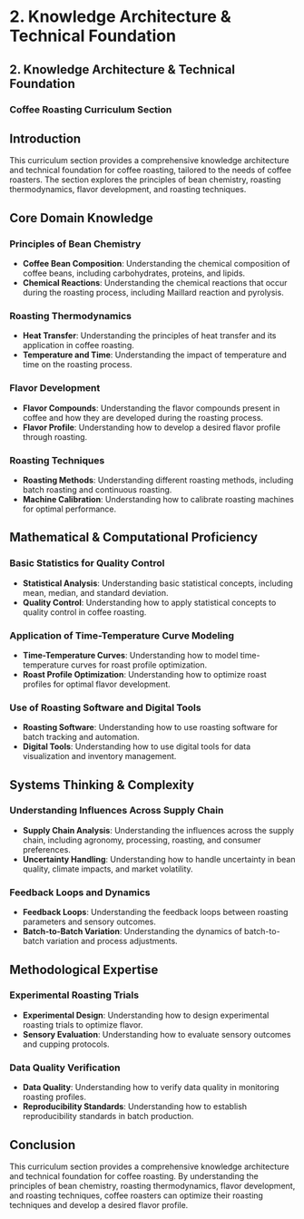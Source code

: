 # 2. Knowledge Architecture & Technical Foundation

## 2. Knowledge Architecture & Technical Foundation 

### Coffee Roasting Curriculum Section

## Introduction

This curriculum section provides a comprehensive knowledge architecture and technical foundation for coffee roasting, tailored to the needs of coffee roasters. The section explores the principles of bean chemistry, roasting thermodynamics, flavor development, and roasting techniques.

## Core Domain Knowledge

### Principles of Bean Chemistry

*   **Coffee Bean Composition**: Understanding the chemical composition of coffee beans, including carbohydrates, proteins, and lipids.
*   **Chemical Reactions**: Understanding the chemical reactions that occur during the roasting process, including Maillard reaction and pyrolysis.

### Roasting Thermodynamics

*   **Heat Transfer**: Understanding the principles of heat transfer and its application in coffee roasting.
*   **Temperature and Time**: Understanding the impact of temperature and time on the roasting process.

### Flavor Development

*   **Flavor Compounds**: Understanding the flavor compounds present in coffee and how they are developed during the roasting process.
*   **Flavor Profile**: Understanding how to develop a desired flavor profile through roasting.

### Roasting Techniques

*   **Roasting Methods**: Understanding different roasting methods, including batch roasting and continuous roasting.
*   **Machine Calibration**: Understanding how to calibrate roasting machines for optimal performance.

## Mathematical & Computational Proficiency

### Basic Statistics for Quality Control

*   **Statistical Analysis**: Understanding basic statistical concepts, including mean, median, and standard deviation.
*   **Quality Control**: Understanding how to apply statistical concepts to quality control in coffee roasting.

### Application of Time-Temperature Curve Modeling

*   **Time-Temperature Curves**: Understanding how to model time-temperature curves for roast profile optimization.
*   **Roast Profile Optimization**: Understanding how to optimize roast profiles for optimal flavor development.

### Use of Roasting Software and Digital Tools

*   **Roasting Software**: Understanding how to use roasting software for batch tracking and automation.
*   **Digital Tools**: Understanding how to use digital tools for data visualization and inventory management.

## Systems Thinking & Complexity

### Understanding Influences Across Supply Chain

*   **Supply Chain Analysis**: Understanding the influences across the supply chain, including agronomy, processing, roasting, and consumer preferences.
*   **Uncertainty Handling**: Understanding how to handle uncertainty in bean quality, climate impacts, and market volatility.

### Feedback Loops and Dynamics

*   **Feedback Loops**: Understanding the feedback loops between roasting parameters and sensory outcomes.
*   **Batch-to-Batch Variation**: Understanding the dynamics of batch-to-batch variation and process adjustments.

## Methodological Expertise

### Experimental Roasting Trials

*   **Experimental Design**: Understanding how to design experimental roasting trials to optimize flavor.
*   **Sensory Evaluation**: Understanding how to evaluate sensory outcomes and cupping protocols.

### Data Quality Verification

*   **Data Quality**: Understanding how to verify data quality in monitoring roasting profiles.
*   **Reproducibility Standards**: Understanding how to establish reproducibility standards in batch production.

## Conclusion

This curriculum section provides a comprehensive knowledge architecture and technical foundation for coffee roasting. By understanding the principles of bean chemistry, roasting thermodynamics, flavor development, and roasting techniques, coffee roasters can optimize their roasting techniques and develop a desired flavor profile.